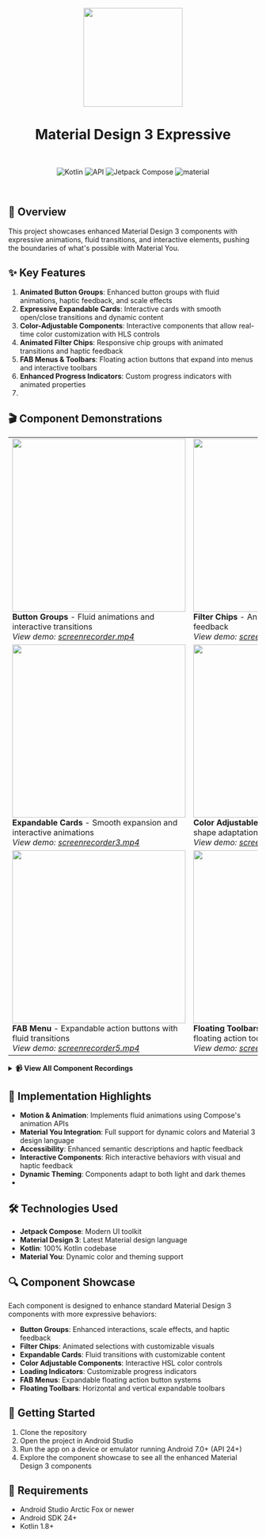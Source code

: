 <div align="center">
<br>
<img src="https://cdn-icons-png.flaticon.com/512/6295/6295417.png" width="200" />
</div>

<h1 align="center">Material Design 3 Expressive</h1>
<br>
<p align="center">
  <img alt="Kotlin" src="https://img.shields.io/badge/Kotlin-a503fc?logo=kotlin&logoColor=white&style=for-the-badge"/>
  <img alt="API" src="https://img.shields.io/badge/Api%2024+-50f270?logo=android&logoColor=black&style=for-the-badge"/>
  <img alt="Jetpack Compose" src="https://img.shields.io/static/v1?style=for-the-badge&message=Jetpack+Compose&color=4285F4&logo=Jetpack+Compose&logoColor=FFFFFF&label="/>
  <img alt="material" src="https://custom-icon-badges.demolab.com/badge/material%20you-lightblue?style=for-the-badge&logoColor=333&logo=material-you"/>
</p>
<br>

## 🌈 Overview

This project showcases enhanced Material Design 3 components with expressive animations, fluid
transitions, and interactive elements, pushing the boundaries of what's possible with Material You.

## ✨ Key Features

1. **Animated Button Groups**: Enhanced button groups with fluid animations, haptic feedback, and
   scale effects
2. **Expressive Expandable Cards**: Interactive cards with smooth open/close transitions and dynamic
   content
3. **Color-Adjustable Components**: Interactive components that allow real-time color customization
   with HLS controls
4. **Animated Filter Chips**: Responsive chip groups with animated transitions and haptic feedback
5. **FAB Menus & Toolbars**: Floating action buttons that expand into menus and interactive toolbars
6. **Enhanced Progress Indicators**: Custom progress indicators with animated properties
7. 
## 🎬 Component Demonstrations

<table>
  <tr>
    <td valign="top">
      <img src="https://github.com/ankitgrover-fils/material-design3-expressive/raw/main/screenshots/button_groups.png" width="350"/>
      <br><b>Button Groups</b> - Fluid animations and interactive transitions
      <br><i>View demo: <a href="app/src/main/res/drawable/screenrecorder.mp4">screenrecorder.mp4</a></i>
    </td>
    <td valign="top">
      <img src="https://github.com/ankitgrover-fils/material-design3-expressive/raw/main/screenshots/filter_chips.png" width="350"/>
      <br><b>Filter Chips</b> - Animated selection with haptic feedback
      <br><i>View demo: <a href="app/src/main/res/drawable/screenrecorder2.mp4">screenrecorder2.mp4</a></i>
    </td>
  </tr>
  <tr>
    <td valign="top">
      <img src="https://github.com/ankitgrover-fils/material-design3-expressive/raw/main/screenshots/expandable_cards.png" width="350"/>
      <br><b>Expandable Cards</b> - Smooth expansion and interactive animations
      <br><i>View demo: <a href="app/src/main/res/drawable/screenrecorder3.mp4">screenrecorder3.mp4</a></i>
    </td>
    <td valign="top">
      <img src="https://github.com/ankitgrover-fils/material-design3-expressive/raw/main/screenshots/color_adjustable.png" width="350"/>
      <br><b>Color Adjustable Card</b> - Dynamic color and shape adaptation
      <br><i>View demo: <a href="app/src/main/res/drawable/screenrecorder4.mp4">screenrecorder4.mp4</a></i>
    </td>
  </tr>
  <tr>
    <td valign="top">
      <img src="https://github.com/ankitgrover-fils/material-design3-expressive/raw/main/screenshots/fab_menu.png" width="350"/>
      <br><b>FAB Menu</b> - Expandable action buttons with fluid transitions
      <br><i>View demo: <a href="app/src/main/res/drawable/screenrecorder5.mp4">screenrecorder5.mp4</a></i>
    </td>
    <td valign="top">
      <img src="https://github.com/ankitgrover-fils/material-design3-expressive/raw/main/screenshots/floating_toolbar.png" width="350"/>
      <br><b>Floating Toolbars</b> - Horizontal and vertical floating action toolbars
      <br><i>View demo: <a href="app/src/main/res/drawable/screenrecorder6.mp4">screenrecorder6.mp4</a></i>
    </td>
  </tr>
</table>

<details>
  <summary><b>📹 View All Component Recordings</b></summary>

- [Button Groups Demo (screenrecorder.mp4)](app/src/main/res/drawable/screenrecorder.mp4)
- [Filter Chips Demo (screenrecorder2.mp4)](app/src/main/res/drawable/screenrecorder2.mp4)
- [Expandable Cards Demo (screenrecorder3.mp4)](app/src/main/res/drawable/screenrecorder3.mp4)
- [Color Adjustable Card Demo (screenrecorder4.mp4)](app/src/main/res/drawable/screenrecorder4.mp4)
- [FAB Menu Demo (screenrecorder5.mp4)](app/src/main/res/drawable/screenrecorder5.mp4)
- [Floating Toolbars Demo (screenrecorder6.mp4)](app/src/main/res/drawable/screenrecorder6.mp4)

</details>

## 🚀 Implementation Highlights

- **Motion & Animation**: Implements fluid animations using Compose's animation APIs
- **Material You Integration**: Full support for dynamic colors and Material 3 design language
- **Accessibility**: Enhanced semantic descriptions and haptic feedback
- **Interactive Components**: Rich interactive behaviors with visual and haptic feedback
- **Dynamic Theming**: Components adapt to both light and dark themes
- 

## 🛠️ Technologies Used

- **Jetpack Compose**: Modern UI toolkit
- **Material Design 3**: Latest Material design language
- **Kotlin**: 100% Kotlin codebase
- **Material You**: Dynamic color and theming support

## 🔍 Component Showcase

Each component is designed to enhance standard Material Design 3 components with more expressive
behaviors:

- **Button Groups**: Enhanced interactions, scale effects, and haptic feedback
- **Filter Chips**: Animated selections with customizable visuals
- **Expandable Cards**: Fluid transitions with customizable content
- **Color Adjustable Components**: Interactive HSL color controls
- **Loading Indicators**: Customizable progress indicators
- **FAB Menus**: Expandable floating action button systems
- **Floating Toolbars**: Horizontal and vertical expandable toolbars

## 📱 Getting Started

1. Clone the repository
2. Open the project in Android Studio
3. Run the app on a device or emulator running Android 7.0+ (API 24+)
4. Explore the component showcase to see all the enhanced Material Design 3 components

## 📝 Requirements

- Android Studio Arctic Fox or newer
- Android SDK 24+
- Kotlin 1.8+